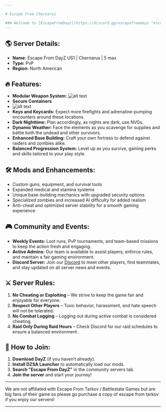 ```yaml
---

# Escape From Chernarus

### Welcome to [EscapeFromDayz](https://discord.gg/escapefromdayz "escapefromdayz Discord")! A PvP-focused DayZ server that combines Escape From Tarkov with Dayz.
---
```


## 🌎 Server Details:
- **Name:** Escape From DayZ US1 | Chernarus | 5 max
- **Type:** PvP
- **Region:** North American

## 🔥 Features:
- **Modular Weapon System:**
![alt text](https://github.com/Mitch3902/Escape-From-Dayz/blob/main/2%20EFD%20_%20Weapon%20_%20Habib.png?raw=true "Weapons")
- **Secure Containers**
- ![alt text](https://github.com/Mitch3902/Escape-From-Dayz/blob/main/1%20EFD%20_%20Containers%20_%20Habib.png?raw=true "Weapons")
- **Keys and Keycards:** Expect more firefights and adrenaline-pumping encounters around these locations
- **Dark Nighttime:** Plan accordingly, as nights are dark, use NVGs.
- **Dynamic Weather:** Face the elements as you scavenge for supplies and battle both the undead and other survivors.
- **Enhanced Base Building:** Craft your own fortress to defend against raiders and zombies alike.
- **Balanced Progression System:** Level up as you survive, gaining perks and skills tailored to your play style.

## 🛠 Mods and Enhancements:
- Custom guns, equipment, and survival tools
- Expanded medical and stamina systems
- Unique base-building mechanics with upgraded security options
- Specialized zombies and increased AI difficulty for added realism
- Anti-cheat and optimized server stability for a smooth gaming experience

## 🎮 Community and Events:
- **Weekly Events:** Loot runs, PvP tournaments, and team-based missions to keep the action fresh and engaging.
- **Active Admins:** Our team is available to assist players, enforce rules, and maintain a fair gaming environment.
- **Discord Server:** Join our [Discord](#) to meet other players, find teammates, and stay updated on all server news and events.

## ⚔️ Server Rules:
1. **No Cheating or Exploiting** – We strive to keep the game fair and enjoyable for everyone.
2. **Respect Other Players** – Toxic behavior, harassment, and hate speech will not be tolerated.
3. **No Combat Logging** – Logging out during active combat is considered cheating.
4. **Raid Only During Raid Hours** – Check Discord for our raid schedules to ensure a balanced environment.

## 🧭 How to Join:
1. **Download DayZ** (if you haven’t already).
2. **Install DZSA Launcher** to automatically load our mods.
3. **Search "Escape From DayZ"** in the community servers tab.
4. **Join the server** and start your journey!

---

We are not affiliated with Escape From Tarkov / Battlestate Games but are big fans of their game so please go purchase a copy of escape from tarkov if you enjoy our servers!

--- 

